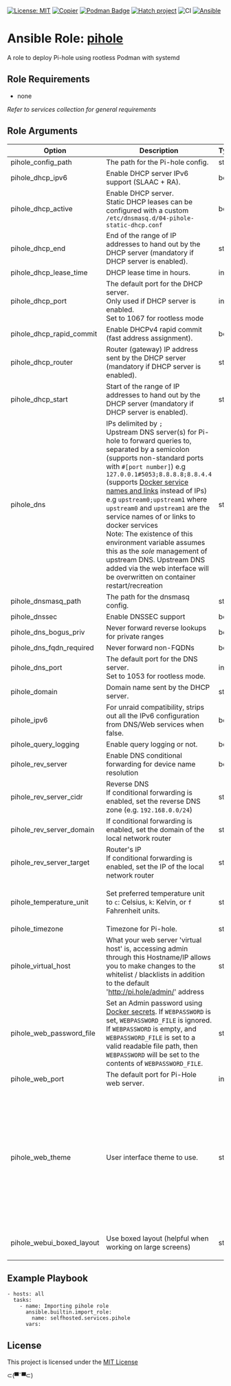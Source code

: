 [![License: MIT](https://img.shields.io/badge/License-MIT-yellow.svg)](LICENSE)
[![Copier](https://img.shields.io/endpoint?url=https://raw.githubusercontent.com/copier-org/copier/master/img/badge/badge-grayscale-inverted-border.json)](https://github.com/copier-org/copier)
[![Podman Badge](https://img.shields.io/badge/Podman-892CA0?logo=podman&logoColor=white)](https://podman.io/)
[![Hatch project](https://img.shields.io/badge/%F0%9F%A5%9A-Hatch-4051b5.svg)](https://github.com/pypa/hatch)
![CI](https://github.com/ansible-selfhosted/selfhosted.services.pihole/actions/workflows/ci.yml/badge.svg)
[![Ansible](https://img.shields.io/badge/Ansible-Molecule-EE0000?style=plastic&logo=ansible&logoColor=white)](https://github.com/ansible/molecule)

<!-- BEGIN_ANSIBLE_DOCS -->

# Ansible Role: [pihole](https://docs.pi-hole.net/)

A role to deploy Pi-hole using rootless Podman with systemd

## Role Requirements

- none

*Refer to services collection for general requirements*

## Role Arguments

|Option|Description|Type|Required|Default|choices|
|---|---|---|---|---|---|
|pihole_config_path|The path for the Pi-hole config.|str|False|~/.config/pihole|
|pihole_dhcp_ipv6|Enable DHCP server IPv6 support (SLAAC + RA).|bool|False|False|
|pihole_dhcp_active|Enable DHCP server.<br>Static DHCP leases can be configured with a custom `/etc/dnsmasq.d/04-pihole-static-dhcp.conf`|bool|False|False|
|pihole_dhcp_end|End of the range of IP addresses to hand out by the DHCP server (mandatory if DHCP server is enabled).|str|False|None|
|pihole_dhcp_lease_time|DHCP lease time in hours.|int|False|24|
|pihole_dhcp_port|The default port for the DHCP server.<br>Only used if DHCP server is enabled.<br>Set to 1067 for rootless mode|int|False|1067|
|pihole_dhcp_rapid_commit|Enable DHCPv4 rapid commit (fast address assignment).|bool|False|False|
|pihole_dhcp_router|Router (gateway) IP address sent by the DHCP server (mandatory if DHCP server is enabled).|str|False|None|
|pihole_dhcp_start|Start of the range of IP addresses to hand out by the DHCP server (mandatory if DHCP server is enabled).|str|False|None|
|pihole_dns|IPs delimited by `;`<br>Upstream DNS server(s) for Pi-hole to forward queries to, separated by a semicolon<br>(supports non-standard ports with `#[port number]`) e.g `127.0.0.1#5053;8.8.8.8;8.8.4.4`<br>(supports [Docker service names and links](https://docs.docker.com/compose/networking/) instead of IPs) e.g `upstream0;upstream1` where `upstream0` and `upstream1` are the service names of or links to docker services<br>Note: The existence of this environment variable assumes this as the _sole_ management of upstream DNS. Upstream DNS added via the web interface will be overwritten on container restart/recreation|str|False|8.8.8.8;8.8.4.4|
|pihole_dnsmasq_path|The path for the dnsmasq config.|str|False|~/.local/share/containers/storage/pihole|
|pihole_dnssec|Enable DNSSEC support|bool|False|False|
|pihole_dns_bogus_priv|Never forward reverse lookups for private ranges|bool|False|True|
|pihole_dns_fqdn_required|Never forward non-FQDNs|bool|False|True|
|pihole_dns_port|The default port for the DNS server.<br>Set to 1053 for rootless mode.|int|False|1053|
|pihole_domain|Domain name sent by the DHCP server.|str|False|lan|
|pihole_ipv6|For unraid compatibility, strips out all the IPv6 configuration from DNS/Web services when false.|bool|False|True|
|pihole_query_logging|Enable query logging or not.|bool|False|True|
|pihole_rev_server|Enable DNS conditional forwarding for device name resolution|bool|False|False|
|pihole_rev_server_cidr|Reverse DNS<br>If conditional forwarding is enabled, set the reverse DNS zone (e.g. `192.168.0.0/24`)|str|False|None|
|pihole_rev_server_domain|If conditional forwarding is enabled, set the domain of the local network router|str|False|None|
|pihole_rev_server_target|Router's IP<br>If conditional forwarding is enabled, set the IP of the local network router|str|False|None|
|pihole_temperature_unit|Set preferred temperature unit to `c`: Celsius, `k`: Kelvin, or `f` Fahrenheit units.|str|False|c|<ul><li>c</li><li>K</li><li>f</li></ul>
|pihole_timezone|Timezone for Pi-hole.|str|False|Etc/UTC|
|pihole_virtual_host|What your web server 'virtual host' is, accessing admin through this Hostname/IP allows you to make changes to the whitelist / blacklists in addition to the default 'http://pi.hole/admin/' address|str|False|<hostname>|
|pihole_web_password_file|Set an Admin password using [Docker secrets](https://docs.docker.com/engine/swarm/secrets/). If `WEBPASSWORD` is set, `WEBPASSWORD_FILE` is ignored. If `WEBPASSWORD` is empty, and `WEBPASSWORD_FILE` is set to a valid readable file path, then `WEBPASSWORD` will be set to the contents of `WEBPASSWORD_FILE`.|str|False|None|
|pihole_web_port|The default port for Pi-Hole web server.|int|False|8080|
|pihole_web_theme|User interface theme to use.|str|False|default-light|<ul><li>default-dark</li><li>default-darker</li><li>default-light</li><li>default-auto</li><li>high-contrast</li><li>high-contrast-dark</li><li>lcars</li></ul>
|pihole_webui_boxed_layout|Use boxed layout (helpful when working on large screens)|str|False|boxed|<ul><li>boxed</li><li>traditional</li></ul>


## Example Playbook

```
- hosts: all
  tasks:
    - name: Importing pihole role
      ansible.builtin.import_role:
        name: selfhosted.services.pihole
      vars:
```

## License

This project is licensed under the [MIT License](LICENSE)


⊂(▀¯▀⊂)

<!-- END_ANSIBLE_DOCS -->
